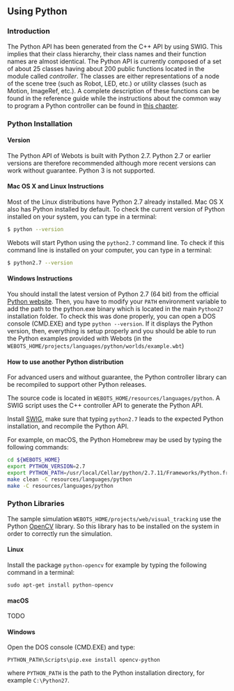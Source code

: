 ## Using Python

### Introduction

The Python API has been generated from the C++ API by using SWIG. This implies
that their class hierarchy, their class names and their function names are
almost identical. The Python API is currently composed of a set of about 25
classes having about 200 public functions located in the module called
*controller*. The classes are either representations of a node of the scene tree
(such as Robot, LED, etc.) or utility classes (such as Motion, ImageRef,
etc.). A complete description of these functions can be found in the reference
guide while the instructions about the common way to program a Python controller
can be found in [this chapter](programming-fundamentals.md).

### Python Installation

#### Version

The Python API of Webots is built with Python 2.7. Python 2.7 or earlier
versions are therefore recommended although more recent versions can work
without guarantee. Python 3 is not supported.

#### Mac OS X and Linux Instructions

Most of the Linux distributions have Python 2.7 already installed. Mac OS X also
has Python installed by default. To check the current version of Python
installed on your system, you can type in a terminal:

```sh
$ python --version
```

Webots will start Python using the `python2.7` command line. To check if this
command line is installed on your computer, you can type in a terminal:

```sh
$ python2.7 --version
```

#### Windows Instructions

You should install the latest version of Python 2.7 (64 bit) from the official [Python website](https://www.python.org). Then, you have to modify your `PATH` environment variable to add the path to the python.exe binary which is located in the main `Python27` installation folder. To check this was done properly, you can open a DOS console (CMD.EXE) and type `python --version`. If it displays the Python version, then, everything is setup properly and you should be able to run the Python examples provided with Webots (in the `WEBOTS_HOME/projects/languages/python/worlds/example.wbt`)

#### How to use another Python distribution

For advanced users and without guarantee, the Python controller library
can be recompiled to support other Python releases.

The source code is located in `WEBOTS_HOME/resources/languages/python`.
A SWIG script uses the C++ controller API to generate the Python API.

Install [SWIG](http://www.swig.org/), make sure that typing `python2.7` leads to
the expected Python installation, and recompile the Python API.

For example, on macOS, the Python Homebrew may be used by typing the following commands:

```sh
cd ${WEBOTS_HOME}
export PYTHON_VERSION=2.7
export PYTHON_PATH=/usr/local/Cellar/python/2.7.11/Frameworks/Python.framework/Versions/2.7
make clean -C resources/languages/python
make -C resources/languages/python
```

### Python Libraries

The sample simulation `WEBOTS_HOME/projects/web/visual_tracking` use the Python [OpenCV](http://opencv.org/) library.
So this library has to be installed on the system in order to correctly run the simulation.

#### Linux

Install the package `python-opencv` for example by typing the following command in a terminal:
```
sudo apt-get install python-opencv
```

#### macOS

TODO

#### Windows

Open the DOS console (CMD.EXE) and type:
```
PYTHON_PATH\Scripts\pip.exe install opencv-python
```
where `PYTHON_PATH` is the path to the Python installation directory, for example `C:\Python27`.
